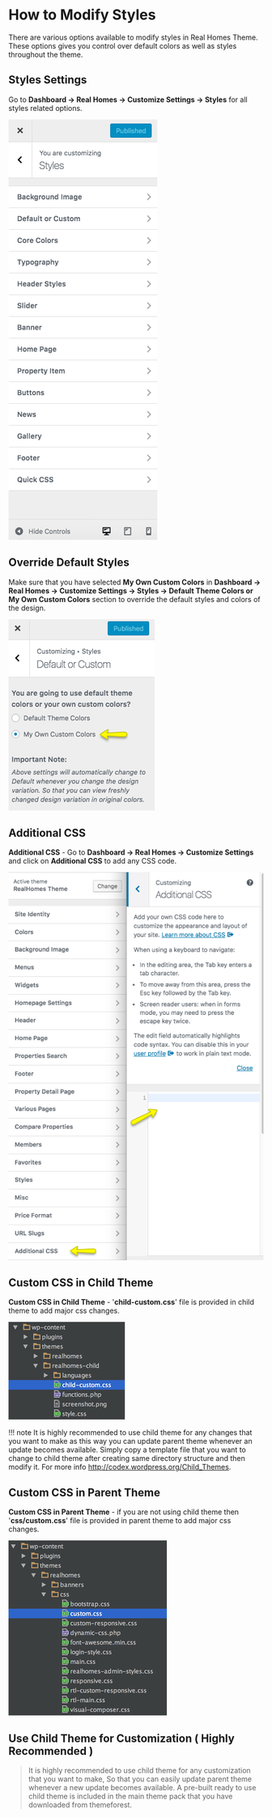 # How to Modify Styles

There are various options available to modify styles in Real Homes Theme. These options gives you control over default colors as well as styles throughout the theme.

## Styles Settings

Go to **Dashboard → Real Homes → Customize Settings → Styles** for all styles related options.

![Real Homes Documentation](images/customize-theme/updated-styles-options.png) 

## Override Default Styles

Make sure that you have selected **My Own Custom Colors** in **Dashboard → Real Homes → Customize Settings → Styles → Default Theme Colors or My Own Custom Colors** section to override the default styles and colors of the design.

![Real Homes Documentation](images/customize-theme/my-own-custom-colors.png)

## Additional CSS

**Additional CSS** - Go to **Dashboard → Real Homes → Customize Settings** and click on **Additional CSS** to add any CSS code. 

![Real Homes Documentation](images/customize-theme/customize-4.png)

## Custom CSS in Child Theme

**Custom CSS in Child Theme** - '**child-custom.css**' file is provided in child theme to add major css changes. 

![Real Homes Documentation](images/customize-theme/ct-7.png)

!!! note
    It is highly recommended to use child theme for any changes that you want to make as this way you can update parent theme whenever an update becomes available. Simply copy a template file that you want to change to child theme after creating same directory structure and then modify it. For more info http://codex.wordpress.org/Child_Themes.

## Custom CSS in Parent Theme

**Custom CSS in Parent Theme** - if you are not using child theme then '**css/custom.css**' file is provided in parent theme to add major css changes. 

![Real Homes Documentation](images/customize-theme/ct-8.png)

## Use Child Theme for Customization ( Highly Recommended )

> It is highly recommended to use child theme for any customization that you want to make, So that you can easily update parent theme whenever a new update becomes available. A pre-built ready to use child theme is included in the main theme pack that you have downloaded from themeforest.

